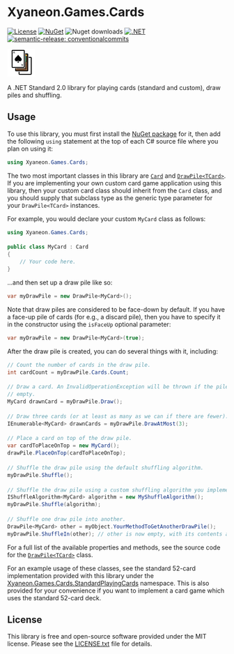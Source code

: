 # Xyaneon.Games.Cards

[![License](https://img.shields.io/github/license/Xyaneon/Xyaneon.Games.Cards)][License]
[![NuGet](https://img.shields.io/nuget/v/Xyaneon.Games.Cards.svg?style=flat)][NuGet package]
![Nuget downloads](https://img.shields.io/nuget/dt/Xyaneon.Games.Cards)
[![.NET](https://github.com/Xyaneon/Xyaneon.Games.Cards/actions/workflows/dotnet.yml/badge.svg)](https://github.com/Xyaneon/Xyaneon.Games.Cards/actions/workflows/dotnet.yml)
[![semantic-release: conventionalcommits](https://img.shields.io/badge/semantic--release-conventionalcommits-e10079?logo=semantic-release)](https://github.com/semantic-release/semantic-release)

![Package Icon][icon]

A .NET Standard 2.0 library for playing cards (standard and custom), draw piles
and shuffling.

## Usage

To use this library, you must first install the [NuGet package][NuGet package]
for it, then add the following `using` statement at the top of each C# source
file where you plan on using it:

```csharp
using Xyaneon.Games.Cards;
```

The two most important classes in this library are [`Card`][Card class] and
[`DrawPile<TCard>`][DrawPile class]. If you are implementing your own custom
card game application using this library, then your custom card class should
inherit from the `Card` class, and you should supply that subclass type as the
generic type parameter for your `DrawPile<TCard>` instances.

For example, you would declare your custom `MyCard` class as follows:

```csharp
using Xyaneon.Games.Cards;

public class MyCard : Card
{
    // Your code here.
}
```

...and then set up a draw pile like so:

```csharp
var myDrawPile = new DrawPile<MyCard>();
```

Note that draw piles are considered to be face-down by default. If you have a
face-up pile of cards (for e.g., a discard pile), then you have to specify it
in the constructor using the `isFaceUp` optional parameter:

```csharp
var myDrawPile = new DrawPile<MyCard>(true);
```

After the draw pile is created, you can do several things with it, including:

```csharp
// Count the number of cards in the draw pile.
int cardCount = myDrawPile.Cards.Count;

// Draw a card. An InvalidOperationException will be thrown if the pile is
// empty.
MyCard drawnCard = myDrawPile.Draw();

// Draw three cards (or at least as many as we can if there are fewer).
IEnumerable<MyCard> drawnCards = myDrawPile.DrawAtMost(3);

// Place a card on top of the draw pile.
var cardToPlaceOnTop = new MyCard();
drawPile.PlaceOnTop(cardToPlaceOnTop);

// Shuffle the draw pile using the default shuffling algorithm.
myDrawPile.Shuffle();

// Shuffle the draw pile using a custom shuffling algorithm you implemented.
IShuffleAlgorithm<MyCard> algorithm = new MyShuffleAlgorithm();
myDrawPile.Shuffle(algorithm);

// Shuffle one draw pile into another.
DrawPile<MyCard> other = myObject.YourMethodToGetAnotherDrawPile();
myDrawPile.ShuffleIn(other); // other is now empty, with its contents added to myDrawPile.
```

For a full list of the available properties and methods, see the source code
for the [`DrawPile<TCard>`][DrawPile class] class.

For an example usage of these classes, see the standard 52-card implementation
provided with this library under the
[Xyaneon.Games.Cards.StandardPlayingCards][StandardPlayingCards] namespace.
This is also provided for your convenience if you want to implement a card game
which uses the standard 52-card deck.

## License

This library is free and open-source software provided under the MIT license.
Please see the [LICENSE.txt][License] file for details.

[Card class]: https://github.com/Xyaneon/Xyaneon.Games.Cards/blob/main/Xyaneon.Games.Cards/Card.cs
[DrawPile class]: https://github.com/Xyaneon/Xyaneon.Games.Cards/blob/main/Xyaneon.Games.Cards/DrawPile.cs
[icon]: https://raw.githubusercontent.com/Xyaneon/Xyaneon.Games.Cards/main/Xyaneon.Games.Cards/images/icon.png
[License]: https://github.com/Xyaneon/Xyaneon.Games.Cards/blob/main/LICENSE.txt
[NuGet package]: https://www.nuget.org/packages/Xyaneon.Games.Cards/
[StandardPlayingCards]: https://github.com/Xyaneon/Xyaneon.Games.Cards/tree/main/Xyaneon.Games.Cards/StandardPlayingCards
[Travis CI]: https://travis-ci.com/Xyaneon/Xyaneon.Games.Cards
